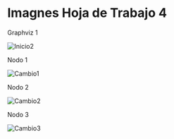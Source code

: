 # Imagnes Hoja de Trabajo 4

Graphviz 1

![Inicio2](IPC1-201801627\HT\HT4\Inicio2.jpg)

Nodo 1

![Cambio1](IPC1-201801627\HT\HT4\Cambio1.jpg)

Nodo 2

![Cambio2](IPC1-201801627\HT\HT4\Cambio2.jpg)

Nodo 3

![Cambio3](IPC1-201801627\HT\HT4\Cambio3.jpg)

